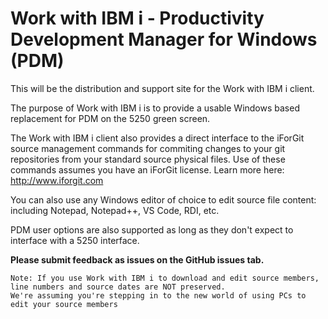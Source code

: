# Work with IBM i - Productivity Development Manager for Windows (PDM)
This will be the distribution and support site for the Work with IBM i client. 

The purpose of Work with IBM i is to provide a usable Windows based replacement for PDM on the 5250 green screen.

The Work with IBM i client also provides a direct interface to the iForGit source management commands for commiting changes to your git repositories from your standard source physical files. Use of these commands assumes you have an iForGit license. Learn more here: http://www.iforgit.com

You can also use any Windows editor of choice to edit source file content: including Notepad, Notepad++, VS Code, RDI, etc.

PDM user options are also supported as long as they don't expect to interface with a 5250 interface.

**Please submit feedback as issues on the GitHub issues tab.** 

```
Note: If you use Work with IBM i to download and edit source members, line numbers and source dates are NOT preserved. 
We're assuming you're stepping in to the new world of using PCs to edit your source members
```
